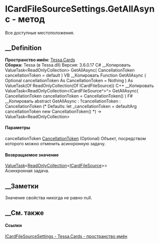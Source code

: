 # ICardFileSourceSettings.GetAllAsync - метод
Все доступные местоположения.
##  __Definition
 **Пространство имён:** [Tessa.Cards](N_Tessa_Cards.htm)  
 **Сборка:** Tessa (в Tessa.dll) Версия: 3.6.0.17
C# __Копировать
    ValueTask<ReadOnlyCollection<ICardFileSource>> GetAllAsync(
    	CancellationToken cancellationToken = default
    )
VB __Копировать
     Function GetAllAsync ( 
    	Optional cancellationToken As CancellationToken = Nothing
    ) As ValueTask(Of ReadOnlyCollection(Of ICardFileSource))
C++ __Копировать
    ValueTask<ReadOnlyCollection<ICardFileSource^>^> GetAllAsync(
    	CancellationToken cancellationToken = CancellationToken()
    )
F# __Копировать
     abstract GetAllAsync : 
            ?cancellationToken : CancellationToken 
    (* Defaults:
            let _cancellationToken = defaultArg cancellationToken new CancellationToken()
    *)
    -> ValueTask<ReadOnlyCollection<ICardFileSource>> 
#### Параметры
cancellationToken
[CancellationToken](https://learn.microsoft.com/dotnet/api/system.threading.cancellationtoken)
(Optional)
    Объект, посредством которого можно отменить асинхронную задачу.
#### Возвращаемое значение
[ValueTask](https://learn.microsoft.com/dotnet/api/system.threading.tasks.valuetask-1)<[ReadOnlyCollection](https://learn.microsoft.com/dotnet/api/system.collections.objectmodel.readonlycollection-1)<[ICardFileSource](T_Tessa_Cards_ICardFileSource.htm)>>  
Асинхронная задача.
##  __Заметки
Значение свойства никогда не равно null.
## __См. также
#### Ссылки
[ICardFileSourceSettings - ](T_Tessa_Cards_ICardFileSourceSettings.htm)
[Tessa.Cards - пространство имён](N_Tessa_Cards.htm)

